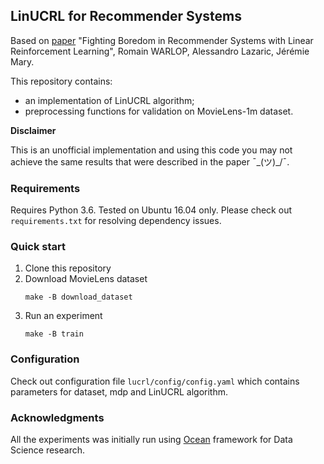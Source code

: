 ## LinUCRL for Recommender Systems

Based on [paper](http://papers.nips.cc/paper/7447-fighting-boredom-in-recommender-systems-with-linear-reinforcement-learning.pdf)
 "Fighting Boredom in Recommender Systems with Linear Reinforcement Learning", Romain WARLOP, Alessandro Lazaric, Jérémie Mary.


This repository contains:
 - an implementation of LinUCRL algorithm;
 - preprocessing functions for validation on MovieLens-1m dataset.

**Disclaimer**

This is an unofficial implementation and using this code you may not achieve the same results that were described in the paper ¯\_(ツ)_/¯.

### Requirements

Requires Python 3.6. Tested on Ubuntu 16.04 only.
Please check out `requirements.txt` for resolving dependency issues.

### Quick start

1. Clone this repository
2. Download MovieLens dataset
    ```
    make -B download_dataset
    ```
3. Run an experiment
    ```
    make -B train
    ```
### Configuration

Check out configuration file `lucrl/config/config.yaml` which contains parameters for dataset, mdp and LinUCRL algorithm.

### Acknowledgments

All the experiments was initially run using [Ocean](https://github.com/olferuk/Ocean) framework for Data Science research.
